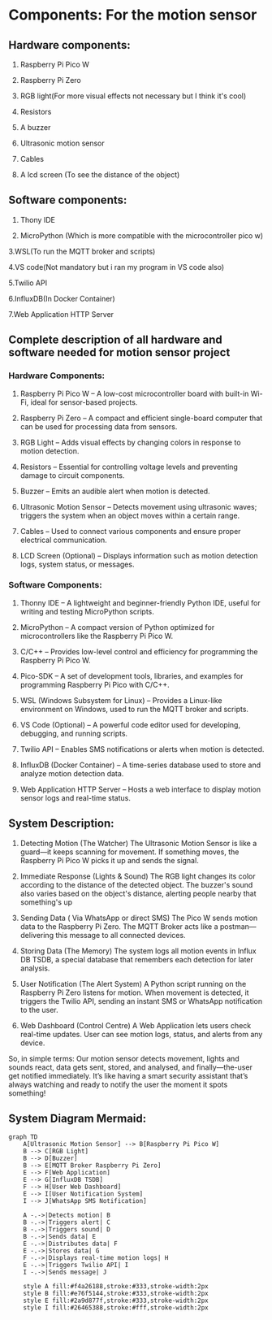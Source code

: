 # Components: For the motion sensor

## Hardware components:

1. Raspberry Pi Pico W

2. Raspberry Pi Zero
 
3. RGB light(For more visual effects not necessary but I think it's cool)

4. Resistors

5. A buzzer

6. Ultrasonic motion sensor

7. Cables

8. A lcd screen (To see the distance of the object)
   
## Software components:   

1. Thony IDE 

2. MicroPython (Which is more compatible with the microcontroller pico w)

 3.WSL(To run the MQTT broker and scripts)

 4.VS code(Not mandatory but i ran my program in VS code also)

 5.Twilio API

 6.InfluxDB(In Docker Container)

 7.Web Application HTTP Server


## Complete description of all hardware and software needed for motion sensor project


### Hardware Components:

1. Raspberry Pi Pico W – A low-cost microcontroller board with built-in Wi-Fi, ideal for sensor-based projects.

2. Raspberry Pi Zero – A compact and efficient single-board computer that can be used for processing data from sensors.

3. RGB Light – Adds visual effects by changing colors in response to motion detection.

4. Resistors – Essential for controlling voltage levels and preventing damage to circuit components.

5. Buzzer – Emits an audible alert when motion is detected.

6. Ultrasonic Motion Sensor – Detects movement using ultrasonic waves; triggers the system when an object moves within a certain range.

7. Cables – Used to connect various components and ensure proper electrical communication.

8. LCD Screen (Optional) – Displays information such as motion detection logs, system status, or messages.


### Software Components:

1. Thonny IDE – A lightweight and beginner-friendly Python IDE, useful for writing and testing MicroPython scripts.

2. MicroPython – A compact version of Python optimized for microcontrollers like the Raspberry Pi Pico W.

3. C/C++ – Provides low-level control and efficiency for programming the Raspberry Pi Pico W.

4. Pico-SDK – A set of development tools, libraries, and examples for programming Raspberry Pi Pico with C/C++.

5. WSL (Windows Subsystem for Linux) – Provides a Linux-like environment on Windows, used to run the MQTT broker and scripts.

6. VS Code (Optional) – A powerful code editor used for developing, debugging, and running scripts.

7. Twilio API – Enables SMS notifications or alerts when motion is detected.

8. InfluxDB (Docker Container) – A time-series database used to store and analyze motion detection data.

9. Web Application HTTP Server – Hosts a web interface to display motion sensor logs and real-time status.


## System Description:

1. Detecting Motion (The Watcher)
The Ultrasonic Motion Sensor is like a guard—it keeps scanning for movement. If something moves, the Raspberry Pi Pico W picks it up and sends the signal.

2. Immediate Response (Lights & Sound)
The RGB light changes its color according to the distance of the detected object. The buzzer's sound also varies based on the object's distance, alerting people nearby that something's up

3. Sending Data ( Via WhatsApp or direct SMS)
The Pico W sends motion data to the Raspberry Pi Zero. The MQTT Broker acts like a postman—delivering this message to all connected devices.

4. Storing Data (The Memory)
The system logs all motion events in Influx DB TSDB, a special database that remembers each detection for later analysis.

5. User Notification (The Alert System)
A Python script running on the Raspberry Pi Zero listens for motion. When movement is detected, it triggers the Twilio API, sending an instant SMS or WhatsApp notification to the user.

6. Web Dashboard (Control Centre)
A Web Application lets users check real-time updates. User can see motion logs, status, and alerts from any device.

So, in simple terms: Our motion sensor detects movement, lights and sounds react, data gets sent, stored, and analysed, and finally—the-user get notified immediately.
It’s like having a smart security assistant that’s always watching and ready to notify the user the moment it spots something!


## System Diagram Mermaid: 

```mermaid
graph TD
    A[Ultrasonic Motion Sensor] --> B[Raspberry Pi Pico W]
    B --> C[RGB Light]
    B --> D[Buzzer]
    B --> E[MQTT Broker Raspberry Pi Zero]
    E --> F[Web Application]
    E --> G[InfluxDB TSDB]
    F --> H[User Web Dashboard]
    E --> I[User Notification System]
    I --> J[WhatsApp SMS Notification]

    A -.->|Detects motion| B
    B -.->|Triggers alert| C
    B -.->|Triggers sound| D
    B -.->|Sends data| E
    E -.->|Distributes data| F
    E -.->|Stores data| G
    F -.->|Displays real-time motion logs| H
    E -.->|Triggers Twilio API| I
    I -.->|Sends message| J

    style A fill:#f4a26188,stroke:#333,stroke-width:2px
    style B fill:#e76f5144,stroke:#333,stroke-width:2px
    style E fill:#2a9d877f,stroke:#333,stroke-width:2px
    style I fill:#26465388,stroke:#fff,stroke-width:2px
```



